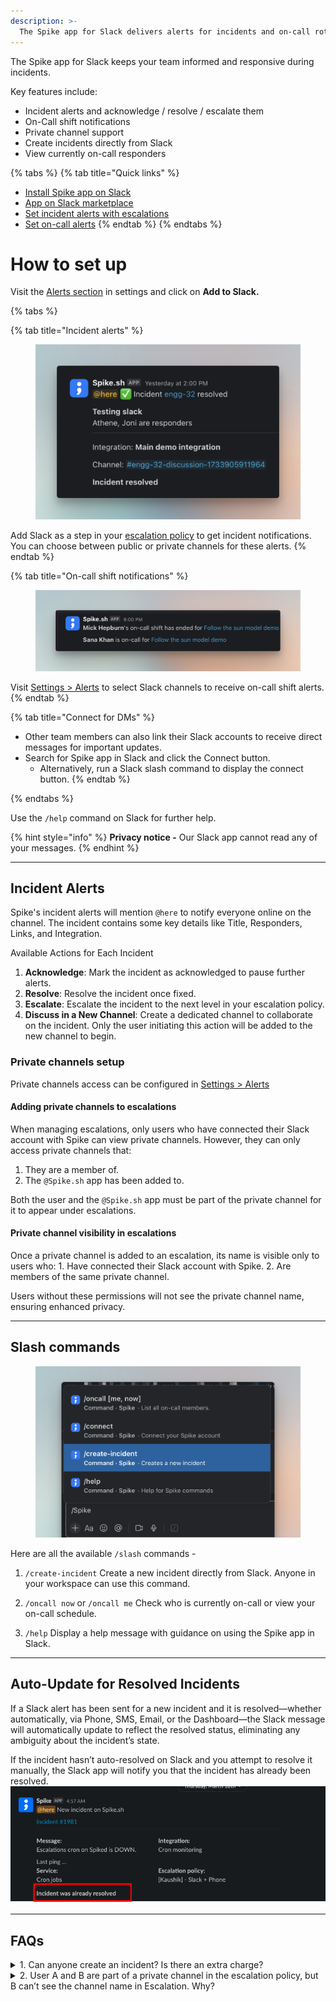 ```yaml
---
description: >-
  The Spike app for Slack delivers alerts for incidents and on-call rotations directly to your public or private channels. It also includes slash commands to create incidents and view on-call responders.
---
```


The Spike app for Slack keeps your team informed and responsive during incidents.

Key features include:
-	Incident alerts and acknowledge / resolve / escalate them
-	On-Call shift notifications
-	Private channel support
-	Create incidents directly from Slack
-	View currently on-call responders

{% tabs %}
{% tab title="Quick links" %}
* [Install Spike app on Slack](https://app.spike.sh/settings/general/alerts)
* [App on Slack marketplace](https://slack.com/apps/AKRF4KSG5-spike)
* [Set incident alerts with escalations](https://app.spike.sh/escalations)
* [Set on-call alerts](https://app.spike.sh/settings/general/alerts)
{% endtab %}
{% endtabs %}

# How to set up
Visit the [Alerts section](https://app.spike.sh/settings/general/alerts) in settings and click on **Add to Slack.**

{% tabs %}

{% tab title="Incident alerts" %}
<figure><img src="../.gitbook/assets/slack/slack-new-incident.png" alt=""><figcaption></figcaption></figure>

Add Slack as a step in your [escalation policy](https://app.spike.sh/escalations) to get incident notifications. You can choose between public or private channels for these alerts.
{% endtab %}

{% tab title="On-call shift notifications" %}
<figure><img src="../.gitbook/assets/slack/slack-oncall-alert.png" alt=""><figcaption></figcaption></figure>

Visit [Settings > Alerts](https://app.spike.sh/settings/general/alerts) to select Slack channels to receive on-call shift alerts.
{% endtab %}

{% tab title="Connect for DMs" %}
* Other team members can also link their Slack accounts to receive direct messages for important updates.
* Search for Spike app in Slack and click the Connect button.
  * Alternatively, run a Slack slash command to display the connect button.
{% endtab %}

{% endtabs %}

Use the `/help` command on Slack for further help.

{% hint style="info" %}
**Privacy notice -** Our Slack app cannot read any of your messages.
{% endhint %}

---

## Incident Alerts
Spike's incident alerts will mention `@here` to notify everyone online on the channel. The incident contains some key details like Title, Responders, Links, and Integration.

Available Actions for Each Incident
1. __Acknowledge__: Mark the incident as acknowledged to pause further alerts.
2. __Resolve__: Resolve the incident once fixed.
3. __Escalate__: Escalate the incident to the next level in your escalation policy.
4. __Discuss in a New Channel__: Create a dedicated channel to collaborate on the incident. Only the user initiating this action will be added to the new channel to begin.

### Private channels setup
Private channels access can be configured in [Settings > Alerts](https://app.spike.sh/settings/general/alerts)

#### Adding private channels to escalations

When managing escalations, only users who have connected their Slack account with Spike can view private channels. However, they can only access private channels that:

1.	They are a member of.
2.	The `@Spike.sh` app has been added to.

Both the user and the `@Spike.sh` app must be part of the private channel for it to appear under escalations.

#### Private channel visibility in escalations

Once a private channel is added to an escalation, its name is visible only to users who:
	1.	Have connected their Slack account with Spike.
	2.	Are members of the same private channel.

Users without these permissions will not see the private channel name, ensuring enhanced privacy.

---

## Slash commands

<figure><img src="../.gitbook/assets/slack/slash-commands.png" alt=""><figcaption></figcaption></figure>

Here are all the available `/slash` commands - 

1. `/create-incident`
Create a new incident directly from Slack. Anyone in your workspace can use this command.

2. `/oncall now` or `/oncall me`
Check who is currently on-call or view your on-call schedule.

3. `/help`
Display a help message with guidance on using the Spike app in Slack.

---

## Auto-Update for Resolved Incidents

If a Slack alert has been sent for a new incident and it is resolved—whether automatically, via Phone, SMS, Email, or the Dashboard—the Slack message will automatically update to reflect the resolved status, eliminating any ambiguity about the incident’s state.

If the incident hasn’t auto-resolved on Slack and you attempt to resolve it manually, the Slack app will notify you that the incident has already been resolved.
![Reflecting the true state of incident on Slack in all cases](../.gitbook/assets/slack/incident-was-already-resolved.png)

---

## FAQs

<details> 
<summary>1. Can anyone create an incident? Is there an extra charge?</summary>
No, anyone can create an incident, and there is no additional cost.
</details>
<details> 
<summary>2.	User A and B are part of a private channel in the escalation policy, but B can’t see the channel name in Escalation. Why?
</summary>
<details>
This happens when User B hasn’t connected their Slack account with Spike. To connect, they can:
- Search for the Spike.sh bot in Slack and send a direct message to connect.
- Alternatively, running any Slack slash command will prompt them to connect.
</details>
<details>
<summary>3.	I can’t find a channel in the dropdown. What should I do?</summary>
Click on the channel name to open the channel’s details. Within the channel details on the **About** section you can find the unique ID .
</details>

<figure><img src="../.gitbook/assets/slack/find-slack-channel-id.png" alt=""><figcaption></figcaption></figure>
</details>

